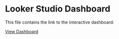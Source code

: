 # Looker Studio Dashboard

This file contains the link to the interactive dashboard:

[View Dashboard](https://lookerstudio.google.com/reporting/66bb3314-690c-4a96-add5-051cca758f19)
